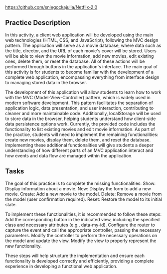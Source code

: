 https://github.com/sniegockajulia/Netflix-2.0

## Practice Description
In this activity, a client web application will be developed using the main web technologies (HTML, CSS, and JavaScript), following the MVC design pattern. The application will serve as a movie database, where data such as the title, director, and the URL of each movie's cover will be stored. Users will be able to view the movie information, add new movies, edit existing ones, delete them, or reset the database. All of these actions will be performed through buttons in the application's interface. The main goal of this activity is for students to become familiar with the development of a complete web application, encompassing everything from interface design to managing stored data in the browser.

The development of this application will allow students to learn how to work with the MVC (Model-View-Controller) pattern, which is widely used in modern software development. This pattern facilitates the separation of application logic, data presentation, and user interaction, contributing to cleaner and more maintainable code. Additionally, localStorage will be used to store data in the browser, helping students understand how client-side data persistence options work.
Currently, the provided code includes the functionality to list existing movies and edit movie information. As part of the practice, students will need to implement the remaining functionalities: create new movies, display them, delete them, and reset the database. Implementing these additional functionalities will give students a deeper understanding of how different parts of an MVC application interact and how events and data flow are managed within the application.

## Tasks
The goal of this practice is to complete the missing functionalities:
Show: Display information about a movie.
New: Display the form to add a new movie.
Create: Add a new movie to the model.
Delete: Remove a movie from the model (user confirmation required).
Reset: Restore the model to its initial state.

To implement these functionalities, it is recommended to follow these steps:
Add the corresponding button in the indicated view, including the specified class and necessary attributes (e.g., data-my-id).
Configure the router to capture the event and call the appropriate controller, passing the necessary parameters.
Modify the controller to perform the necessary operations on the model and update the view.
Modify the view to properly represent the new functionality.

These steps will help structure the implementation and ensure each functionality is developed correctly and efficiently, providing a complete experience in developing a functional web application.
